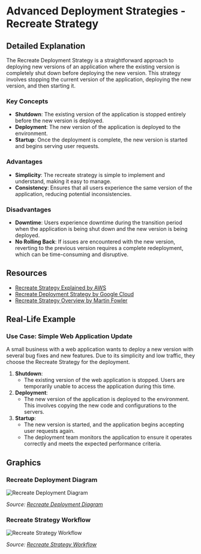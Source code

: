 # Advanced Deployment Strategies - Recreate Strategy

## Detailed Explanation

The Recreate Deployment Strategy is a straightforward approach to deploying new versions of an application where the existing version is completely shut down before deploying the new version. This strategy involves stopping the current version of the application, deploying the new version, and then starting it.

### Key Concepts

- **Shutdown**: The existing version of the application is stopped entirely before the new version is deployed.
- **Deployment**: The new version of the application is deployed to the environment.
- **Startup**: Once the deployment is complete, the new version is started and begins serving user requests.

### Advantages

- **Simplicity**: The recreate strategy is simple to implement and understand, making it easy to manage.
- **Consistency**: Ensures that all users experience the same version of the application, reducing potential inconsistencies.

### Disadvantages

- **Downtime**: Users experience downtime during the transition period when the application is being shut down and the new version is being deployed.
- **No Rolling Back**: If issues are encountered with the new version, reverting to the previous version requires a complete redeployment, which can be time-consuming and disruptive.

## Resources

- [Recreate Strategy Explained by AWS](https://aws.amazon.com/blue-green-deployment/)
- [Recreate Deployment Strategy by Google Cloud](https://cloud.google.com/compute/docs/instances/recreate-deployment)
- [Recreate Strategy Overview by Martin Fowler](https://martinfowler.com/bliki/RecreateDeployment.html)

## Real-Life Example

### Use Case: Simple Web Application Update

A small business with a web application wants to deploy a new version with several bug fixes and new features. Due to its simplicity and low traffic, they choose the Recreate Strategy for the deployment.

1. **Shutdown**:
   - The existing version of the web application is stopped. Users are temporarily unable to access the application during this time.
2. **Deployment**:
   - The new version of the application is deployed to the environment. This involves copying the new code and configurations to the servers.
3. **Startup**:
   - The new version is started, and the application begins accepting user requests again.
   - The deployment team monitors the application to ensure it operates correctly and meets the expected performance criteria.

## Graphics

### Recreate Deployment Diagram

![Recreate Deployment Diagram](https://miro.medium.com/v2/resize:fit:1200/format:webp/1*3N9h8w3EOl8fdwfy89Y3dA.png)

*Source: [Recreate Deployment Diagram](https://medium.com/@peterj.owen/blue-green-and-canary-deployment-strategies-d7f7e09f4a78)*

### Recreate Strategy Workflow

![Recreate Strategy Workflow](https://www.coursera.org/learn/continuous-deployment/home/resources)

*Source: [Recreate Strategy Workflow](https://www.coursera.org/learn/continuous-deployment/home/resources)*